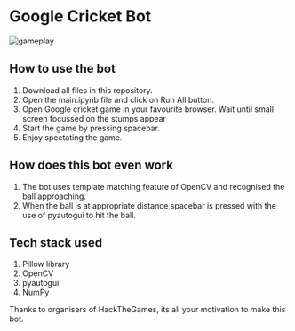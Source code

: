 # Google Cricket Bot
![gameplay](gameplay.gif) 

## How to use the bot
1. Download all files in this repository.
2. Open the main.ipynb file and click on Run All button.
3. Open Google cricket game in your favourite browser. Wait until small screen focussed on the stumps appear
4. Start the game by pressing spacebar.
5. Enjoy spectating the game.

## How does this bot even work
1. The bot uses template matching feature of OpenCV and recognised the ball approaching.
2. When the ball is at appropriate distance spacebar is pressed with the use of pyautogui to hit the ball.
   
## Tech stack used

1. Pillow library 
2. OpenCV
3. pyautogui
4. NumPy

Thanks to organisers of HackTheGames, its all your motivation to make this bot.
